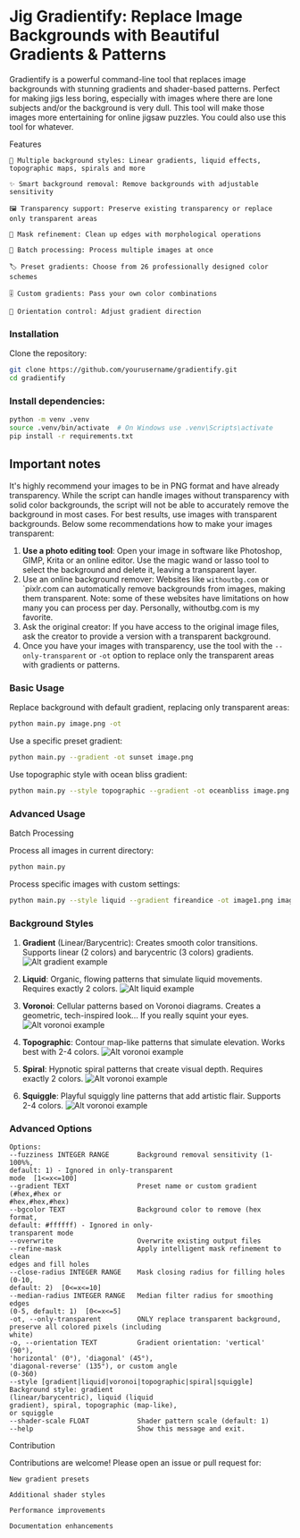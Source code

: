 # Jig Gradientify: Replace Image Backgrounds with Beautiful Gradients & Patterns

Gradientify is a powerful command-line tool that replaces image backgrounds with stunning gradients and shader-based patterns. Perfect for making jigs less boring, especially with images where there are lone subjects and/or the background is very dull. This tool will make those images more entertaining for online jigsaw puzzles. You could also use this tool for whatever.

Features

    🎨 Multiple background styles: Linear gradients, liquid effects, topographic maps, spirals and more

    ✨ Smart background removal: Remove backgrounds with adjustable sensitivity

    🖼️ Transparency support: Preserve existing transparency or replace only transparent areas

    🧪 Mask refinement: Clean up edges with morphological operations

    🔄 Batch processing: Process multiple images at once

    🏷️ Preset gradients: Choose from 26 professionally designed color schemes

    🎚️ Custom gradients: Pass your own color combinations

    📐 Orientation control: Adjust gradient direction

### Installation

Clone the repository:

```bash
git clone https://github.com/yourusername/gradientify.git
cd gradientify
```

### Install dependencies:

```bash
python -m venv .venv
source .venv/bin/activate  # On Windows use .venv\Scripts\activate
pip install -r requirements.txt
```

## Important notes
It's highly recommend your images to be in PNG format and have already transparency. While the script can handle images without transparency with solid color backgrounds, the script will not be able to accurately remove the background in most cases. For best results, use images with transparent backgrounds. Below some recommendations how to make your images transparent:
1. **Use a photo editing tool**: Open your image in software like Photoshop, GIMP, Krita or an online editor. Use the magic wand or lasso tool to select the background and delete it, leaving a transparent layer.
2. Use an online background remover: Websites like `withoutbg.com` or `pixlr.com can automatically remove backgrounds from images, making them transparent. Note: some of these websites have limitations on how many you can process per day. Personally, withoutbg.com is my favorite.
3. Ask the original creator: If you have access to the original image files, ask the creator to provide a version with a transparent background.
4. Once you have your images with transparency, use the tool with the `--only-transparent`  or `-ot` option to replace only the transparent areas with gradients or patterns.

### Basic Usage

Replace background with default gradient, replacing only transparent areas:
```bash
python main.py image.png -ot
```

Use a specific preset gradient:
```bash
python main.py --gradient -ot sunset image.png
```

Use topographic style with ocean bliss gradient:
```bash
python main.py --style topographic --gradient -ot oceanbliss image.png
```

### Advanced Usage

Batch Processing

Process all images in current directory:
```bash
python main.py
```

Process specific images with custom settings:
```bash
python main.py --style liquid --gradient fireandice -ot image1.png image2.jpg
```

### Background Styles

1. **Gradient** (Linear/Barycentric):
Creates smooth color transitions. Supports linear (2 colors) and barycentric (3 colors) gradients.
![Alt gradient example](./doc/alpha-ykk-transparent_output_cyberpunk.png)

2. **Liquid**:
Organic, flowing patterns that simulate liquid movements. Requires exactly 2 colors.
![Alt liquid example](./doc/rin-touhou-transparent_output_spicy_sunset_liquid.png)

3. **Voronoi**:
Cellular patterns based on Voronoi diagrams. Creates a geometric, tech-inspired look... If you really squint your eyes.
![Alt voronoi example](./doc/1_output_bubblegum_voronoi.png)

4. **Topographic**:
Contour map-like patterns that simulate elevation. Works best with 2-4 colors.
![Alt voronoi example](./doc/2_output_weddingdayblues_topographic.png)
5. **Spiral**:
Hypnotic spiral patterns that create visual depth. Requires exactly 2 colors.
![Alt voronoi example](./doc/3_output_skymint_spiral.png)
6. **Squiggle**:
Playful squiggly line patterns that add artistic flair. Supports 2-4 colors.
   ![Alt voronoi example](./doc/4_output_goldenlagoon_squiggle.png)

### Advanced Options
```text
Options:
--fuzziness INTEGER RANGE       Background removal sensitivity (1-100%%,
default: 1) - Ignored in only-transparent
mode  [1<=x<=100]
--gradient TEXT                 Preset name or custom gradient (#hex,#hex or
#hex,#hex,#hex)
--bgcolor TEXT                  Background color to remove (hex format,
default: #ffffff) - Ignored in only-
transparent mode
--overwrite                     Overwrite existing output files
--refine-mask                   Apply intelligent mask refinement to clean
edges and fill holes
--close-radius INTEGER RANGE    Mask closing radius for filling holes (0-10,
default: 2)  [0<=x<=10]
--median-radius INTEGER RANGE   Median filter radius for smoothing edges
(0-5, default: 1)  [0<=x<=5]
-ot, --only-transparent         ONLY replace transparent background,
preserve all colored pixels (including
white)
-o, --orientation TEXT          Gradient orientation: 'vertical' (90°),
'horizontal' (0°), 'diagonal' (45°),
'diagonal-reverse' (135°), or custom angle
(0-360)
--style [gradient|liquid|voronoi|topographic|spiral|squiggle]
Background style: gradient
(linear/barycentric), liquid (liquid
gradient), spiral, topographic (map-like),
or squiggle
--shader-scale FLOAT            Shader pattern scale (default: 1)
--help                          Show this message and exit.
```

Contribution

Contributions are welcome! Please open an issue or pull request for:

    New gradient presets

    Additional shader styles

    Performance improvements

    Documentation enhancements
